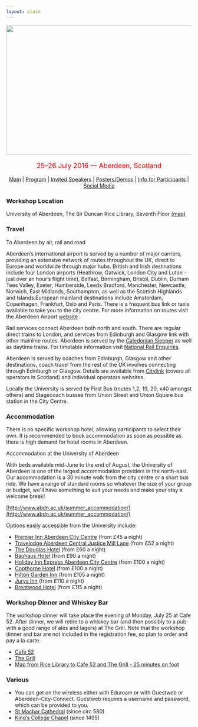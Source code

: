 ```yaml
---
layout: plain
---
```

<p align="middle">
<img src="logo3.jpg" width="650" height="350"/>
</p>
<p align="middle" style="color:red; font-size:130%">25–26 July 2016 — Aberdeen, Scotland</p>
<p class="tabs" align="middle">
<a href="cnl2016.html">Main</a> | <a href="cnl2016program.html">Program</a> | <a href="cnl2016speakers.html">Invited Speakers</a> | <a href="cnl2016pd.html">Posters/Demos</a> | <a href="cnl2016info.html">Info for Participants</a> | <a href="cnl2016SM.html">Social Media</a> 
</p>


### Workshop Location
University of Aberdeen, The Sir Duncan Rice Library, Seventh Floor
[(map)](http://www.abdn.ac.uk/about/campus/maps/view/112/) 


### Travel

To Aberdeen by air, rail and road

Aberdeen’s international airport is served by a number of major carriers, providing an extensive network of routes throughout the UK, direct to Europe and worldwide through major hubs. British and Irish destinations include four London airports (Heathrow, Gatwick, London City and Luton – just over an hour’s flight time), Belfast, Birmingham, Bristol, Dublin, Durham Tees Valley, Exeter, Humberside, Leeds Bradford, Manchester, Newcastle, Norwich, East Midlands, Southampton, as well as the Scottish Highlands and Islands.European mainland destinations include Amsterdam, Copenhagen, Frankfurt, Oslo and Paris. There is a frequent bus link or taxis available to take you to the city centre. For more information on routes visit the Aberdeen Airport [website](http://www.aberdeenairport.com/) .

Rail services connect Aberdeen both north and south. There are regular direct trains to London, and services from Edinburgh and Glasgow link with other mainline routes. Aberdeen is served by the [Caledonian Sleeper](https://www.sleeper.scot/) as well as daytime trains. For timetable information visit [National Rail Enquiries](http://www.nationalrail.co.uk/).

Aberdeen is served by coaches from Edinburgh, Glasgow and other destinations, coach travel from the rest of the UK involves connecting through Edinburgh or Glasgow. Details are available from [Citylink](http://www.citylink.co.uk/) (covers all operators in Scotland) and individual operators websites.

Locally the University is served by First Bus (routes 1,2, 19, 20, x40 amongst others) and Stagecoach busses from Union Street and Union Square bus station in the City Centre.


### Accommodation
There is no specific workshop hotel, allowing participants to select their own. It is recommended to book accommodation as soon as possible as there is high demand for hotel rooms in Aberdeen.

Accommodation at the University of Aberdeen
 
With beds available mid-June to the end of August, the University of Aberdeen is one of the largest accommodation providers in the north-east. Our accommodation is a 30 minute walk from the city centre or a short bus ride. We have a range of standard rooms so whatever the size of your group or budget, we'll have something to suit your needs and make your stay a welcome break! 

[http://www.abdn.ac.uk/summer_accommodation/](http://www.abdn.ac.uk/summer_accommodation/)


Options easily accessible from the University include:


- [Premier Inn Aberdeen City Centre](http://www.premierinn.com/gb/en/home.html) (from £45 a night)
- [Travelodge Aberdeen Central Justice Mill Lane](http://www.travelodge.co.uk/) (from £52 a night)
- [The Douglas Hotel](http://www.aberdeendouglas.com/) (from £60 a night)
- [Bauhaus Hotel](http://www.thebauhaus.co.uk/) (from £90 a night)
- [Holiday Inn Express Aberdeen City Centre](http://www.ihg.com/holidayinnexpress/hotels/gb/en/reservation) (from £100 a night)
- [Copthorne Hotel](https://www.millenniumhotels.com/en/hotels/) (from £100 a night)
- [Hilton Garden Inn](http://hiltongardeninn3.hilton.com/en/index.html) (from £105 a night)
- [Jurys Inn](https://www.jurysinns.com/) (from £110 a night)
- [Brentwood Hotel](http://www.brentwood-hotel.co.uk/)  (from £115 a night)

### Workshop Dinner and Whiskey Bar

The workshop dinner will take place the evening of Monday, July 25 at Cafe 52. After dinner, we will retire to a whiskey bar (and then possibly to a pub with a good range of ales and lagers) at The Grill. Note that the workshop dinner and bar are not included in the registration fee, so plan to order and pay a la carte.

- [Cafe 52](http://cafe52.co.uk/)
- [The Grill](http://thegrillaberdeen.co.uk/)
- [Map from Rice Library to Cafe 52 and The Grill - 25 minutes on foot](https://www.google.co.uk/maps/dir/''/Cafe+52,+The+Green,+Aberdeen/The+Grill,+Union+Street,+Aberdeen/@57.1625252,-2.1092249,15.63z/data=!4m30!4m29!1m15!1m1!1s0x0:0xd49be81690b0ebb2!2m2!1d-2.1055927!2d57.1648355!3m4!1m2!1d-2.0992641!2d57.1575604!3s0x48840e10d09d7cdf:0x13e5588d16b50a1b!3m4!1m2!1d-2.1001329!2d57.1471646!3s0x48840e3cc0b50fc7:0x82725f00224ef1c8!1m5!1m1!1s0x48840e3c9f65b77f:0x6bb4fa85dcc71edd!2m2!1d-2.0993076!2d57.1461058!1m5!1m1!1s0x48840e248fc7f187:0xd3f85956a6dd37!2m2!1d-2.104321!2d57.144916!3e2)

### Various

- You can get on the wireless either with Eduroam or with Guestweb or Aberdeen-City-Connect. Guestweb requires a username and password, which can be provided to you.
- [St Machar Cathedral](https://en.wikipedia.org/wiki/St_Machar%27s_Cathedral) (since circ 580)
- [King’s College Chapel](https://en.wikipedia.org/wiki/King%27s_College,_Aberdeen#King.27s_College_Chapel) (since 1495)

